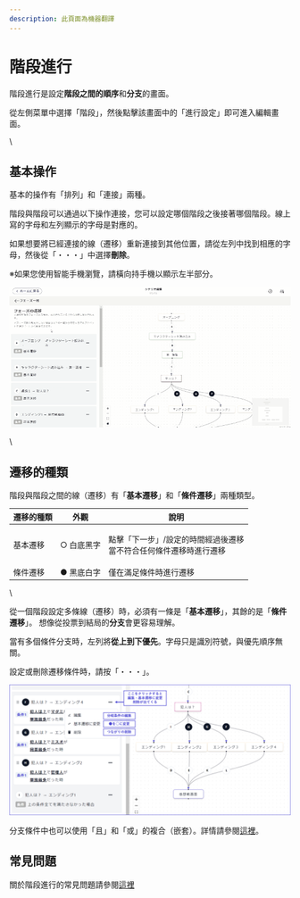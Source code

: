 ```yaml
---
description: 此頁面為機器翻譯
---
```


# 階段進行

階段進行是設定**階段之間的順序**和**分支**的畫面。

從左側菜單中選擇「階段」，然後點擊該畫面中的「進行設定」即可進入編輯畫面。

\\

## 基本操作

基本的操作有「排列」和「連接」兩種。

階段與階段可以通過以下操作連接，您可以設定哪個階段之後接著哪個階段。線上寫的字母和左列顯示的字母是對應的。

如果想要將已經連接的線（遷移）重新連接到其他位置，請從左列中找到相應的字母，然後從「・・・」中選擇**刪除**。

※如果您使用智能手機瀏覽，請橫向持手機以顯示左半部分。

![](../../images/flow.gif)

\\

## 遷移的種類

階段與階段之間的線（遷移）有「**基本遷移**」和「**條件遷移**」兩種類型。

| 遷移的種類 | 外觀     | 說明                                           |
| ----- | ------ | -------------------------------------------- |
| 基本遷移  | ○ 白底黑字 | <p>點擊「下一步」/設定的時間經過後遷移<br>當不符合任何條件遷移時進行遷移</p> |
| 條件遷移  | ● 黑底白字 | 僅在滿足條件時進行遷移                                  |

\\

從一個階段設定多條線（遷移）時，必須有一條是「**基本遷移**」，其餘的是「**條件遷移**」。 想像從投票到結局的**分支**會更容易理解。

當有多個條件分支時，左列將**從上到下優先**。字母只是識別符號，與優先順序無關。

設定或刪除遷移條件時，請按「・・・」。

![](../../images/flow2.png)

分支條件中也可以使用「且」和「或」的複合（嵌套）。詳情請參閱[這裡](../condition.md#gurpu)。

## 常見問題

關於階段進行的常見問題請參閱[這裡](../../QandA.md#phases)

